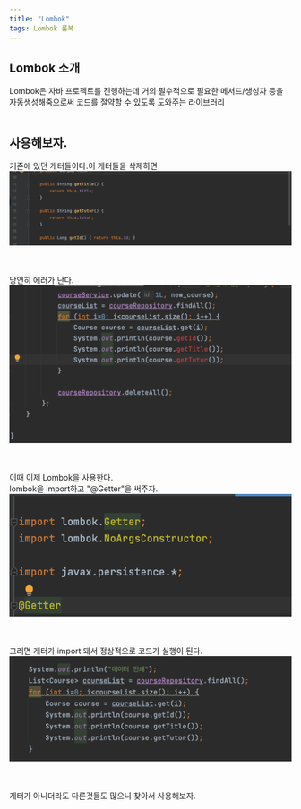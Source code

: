 ```yaml
---
title: "Lombok"
tags: Lombok 롬복
---
```


## Lombok 소개

Lombok은 자바 프로젝트를 진행하는데 거의 필수적으로 필요한 메서드/생성자 등을 자동생성해줌으로써 코드를 절약할 수 있도록 도와주는 라이브러리
<br>
<br>

## 사용해보자.

기존에 있던 게터들이다.이 게터들을 삭제하면
![lombok](/assets/images/lom-1.png)
<br>
<br>
<br>

당연히 에러가 난다.
![lombok](/assets/images/lom-2.png)
<br>
<br>
<br>

이때 이제 Lombok을 사용한다.<br>
lombok을 import하고 "@Getter"을 써주자.
![lombok](/assets/images/lom-3.png)
<br>
<br>
<br>

그러면 게터가 import 돼서 정상적으로 코드가 실행이 된다.
![lombok](/assets/images/lom-4.png)
<br>
<br>
<br>

게터가 아니더라도 다른것들도 많으니 찾아서 사용해보자.

